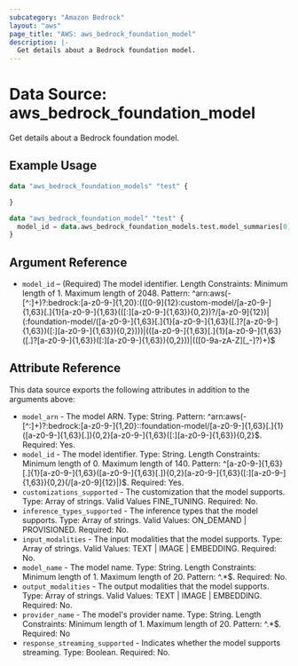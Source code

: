 ```yaml
---
subcategory: "Amazon Bedrock"
layout: "aws"
page_title: "AWS: aws_bedrock_foundation_model"
description: |-
  Get details about a Bedrock foundation model.
---
```


# Data Source: aws_bedrock_foundation_model

Get details about a Bedrock foundation model.

## Example Usage

```terraform
data "aws_bedrock_foundation_models" "test" {

}

data "aws_bedrock_foundation_model" "test" {
  model_id = data.aws_bedrock_foundation_models.test.model_summaries[0].model_id
}
```

## Argument Reference

* `model_id` – (Required) The model identifier. Length Constraints: Minimum length of 1. Maximum length of 2048. Pattern: ^arn:aws(-[^:]+)?:bedrock:[a-z0-9-]{1,20}:(([0-9]{12}:custom-model/[a-z0-9-]{1,63}[.]{1}[a-z0-9-]{1,63}(([:][a-z0-9-]{1,63}){0,2})?/[a-z0-9]{12})|(:foundation-model/([a-z0-9-]{1,63}[.]{1}[a-z0-9-]{1,63}([.]?[a-z0-9-]{1,63})([:][a-z0-9-]{1,63}){0,2})))|(([a-z0-9-]{1,63}[.]{1}[a-z0-9-]{1,63}([.]?[a-z0-9-]{1,63})([:][a-z0-9-]{1,63}){0,2}))|(([0-9a-zA-Z][_-]?)+)$

## Attribute Reference

This data source exports the following attributes in addition to the arguments above:

* `model_arn` - The model ARN. Type: String. Pattern: ^arn:aws(-[^:]+)?:bedrock:[a-z0-9-]{1,20}::foundation-model/[a-z0-9-]{1,63}[.]{1}([a-z0-9-]{1,63}[.]){0,2}[a-z0-9-]{1,63}([:][a-z0-9-]{1,63}){0,2}$. Required: Yes.
* `model_id` - The model identifier. Type: String. Length Constraints: Minimum length of 0. Maximum length of 140. Pattern: ^[a-z0-9-]{1,63}[.]{1}[a-z0-9-]{1,63}([a-z0-9-]{1,63}[.]){0,2}[a-z0-9-]{1,63}([:][a-z0-9-]{1,63}){0,2}(/[a-z0-9]{12}|)$. Required: Yes.
* `customizations_supported` - The customization that the model supports. Type: Array of strings. Valid Values FINE_TUNING. Required: No.
* `inference_types_supported` - The inference types that the model supports. Type: Array of strings. Valid Values: ON_DEMAND | PROVISIONED. Required: No.
* `input_modalities` - The input modalities that the model supports. Type: Array of strings. Valid Values: TEXT | IMAGE | EMBEDDING. Required: No.
* `model_name` - The model name. Type: String. Length Constraints: Minimum length of 1. Maximum length of 20. Pattern: ^.*$. Required: No.
* `output_modalities` - The output modalities that the model supports. Type: Array of strings. Valid Values: TEXT | IMAGE | EMBEDDING. Required: No.
* `provider_name` - The model's provider name. Type: String. Length Constraints: Minimum length of 1. Maximum length of 20. Pattern: ^.*$. Required: No
* `response_streaming_supported` - Indicates whether the model supports streaming. Type: Boolean. Required: No.
